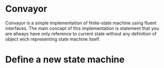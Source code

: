 # Convayor
Convayor is a simple implementation of finite-state machine using fluent interfaces. The main concept of this implementation is statement that you are allways have only reference to current state without any definition of object wich representing state machine itself.

# Define a new state machine
